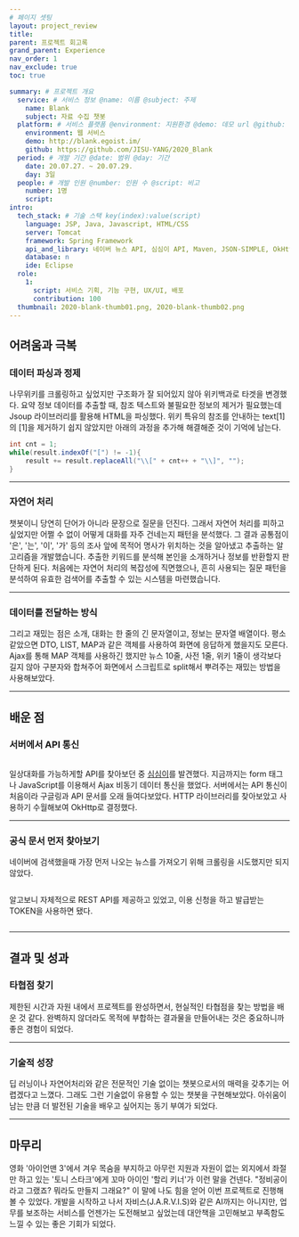 ```yaml
---
# 페이지 셋팅
layout: project_review
title: 
parent: 프로젝트 회고록
grand_parent: Experience
nav_order: 1
nav_exclude: true
toc: true

summary: # 프로젝트 개요
  service: # 서비스 정보 @name: 이름 @subject: 주제
    name: Blank
    subject: 자료 수집 챗봇
  platform: # 서비스 플랫폼 @environment: 지원환경 @demo: 데모 url @github: 깃헙 url, @value: default -> n
    environment: 웹 서비스
    demo: http://blank.egoist.im/
    github: https://github.com/JISU-YANG/2020_Blank
  period: # 개발 기간 @date: 범위 @day: 기간
    date: 20.07.27. ~ 20.07.29.
    day: 3일
  people: # 개발 인원 @number: 인원 수 @script: 비고
    number: 1명
    script: 
intro:
  tech_stack: # 기술 스택 key(index):value(script)
    language: JSP, Java, Javascript, HTML/CSS
    server: Tomcat
    framework: Spring Framework
    api_and_library: 네이버 뉴스 API, 심심이 API, Maven, JSON-SIMPLE, OkHttp, Jsoup
    database: n
    ide: Eclipse
  role:
    1:
      script: 서비스 기획, 기능 구현, UX/UI, 배포
      contribution: 100
  thumbnail: 2020-blank-thumb01.png, 2020-blank-thumb02.png
---
```

## 어려움과 극복
### 데이터 파싱과 정제
나무위키를 크롤링하고 싶었지만 구조화가 잘 되어있지 않아 위키백과로 타겟을 변경했다.
요약 정보 데이터를 추출할 때, 참조 텍스트와 불필요한 정보의 제거가 필요했는데 Jsoup 라이브러리를 활용해 HTML을 파싱했다.
위키 특유의 참조를 안내하는 text\[1]의 \[1]을 제거하기 쉽지 않았지만 아래의 과정을 추가해 해결해준 것이 기억에 남는다.

```java
int cnt = 1;
while(result.indexOf("[") != -1){
    result += result.replaceAll("\\[" + cnt++ + "\\]", "");
}
```

---

### 자연어 처리
챗봇이니 당연히 단어가 아니라 문장으로 질문을 던진다. 그래서 자연어 처리를 피하고 싶었지만 어쩔 수 없이 어떻게 대화를 자주 건네는지 패턴을 분석했다.
그 결과 공통점이 '은', '는', '이', '가' 등의 조사 앞에 목적어 명사가 위치하는 것을 알아냈고 추출하는 알고리즘을 개발했습니다. 
추출한 키워드를 분석해 본인을 소개하거나 정보를 반환할지 판단하게 된다.
처음에는 자연어 처리의 복잡성에 직면했으나, 흔히 사용되는 질문 패턴을 분석하여 유효한 검색어를 추출할 수 있는 시스템을 마련했습니다.

---

### 데이터를 전달하는 방식
그리고 재밌는 점은 소개, 대화는 한 줄의 긴 문자열이고, 정보는 문자열 배열이다. 
평소같았으면 DTO, LIST, MAP과 같은 객체를 사용하여 화면에 응답하게 했을지도 모른다. 
Ajax를 통해 MAP 객체를 사용하긴 했지만 뉴스 10줄, 사전 1줄, 위키 1줄이 생각보다 길지 않아 구분자와 합쳐주어 화면에서 스크립트로 split해서 뿌려주는 재밌는 방법을 사용해보았다.

---

## 배운 점
### 서버에서 API 통신

<img class="cdn-img" id="2020-blank-image02.png">

일상대화를 가능하게할 API를 찾아보던 중 [심심이](https://workshop.simsimi.com/document)를 발견했다.
지금까지는 form 태그나 JavaScript를 이용해서 Ajax 비동기 데이터 통신을 했었다.
서버에서는 API 통신이 처음이라 구글링과 API 문서를 오래 들여다보았다.
HTTP 라이브러리를 찾아보았고 사용하기 수월해보여 OkHttp로 결정했다.

---

### 공식 문서 먼저 찾아보기
네이버에 검색했을때 가장 먼저 나오는 뉴스를 가져오기 위해 크롤링을 시도했지만 되지 않았다.

<img class="cdn-img" id="2020-blank-image04.png">

알고보니 자체적으로 REST API를 제공하고 있었고, 이용 신청을 하고 발급받는 TOKEN을 사용하면 됐다.

<img class="cdn-img" id="2020-blank-image05.png">

---

## 결과 및 성과
### 타협점 찾기
제한된 시간과 자원 내에서 프로젝트를 완성하면서, 현실적인 타협점을 찾는 방법을 배운 것 같다. 
완벽하지 않더라도 목적에 부합하는 결과물을 만들어내는 것은 중요하니까 좋은 경험이 되었다.

---

### 기술적 성장
딥 러닝이나 자연어처리와 같은 전문적인 기술 없이는 챗봇으로서의 매력을 갖추기는 어렵겠다고 느꼈다.
그래도 그런 기술없이 유용할 수 있는 챗봇을 구현해보았다. 아쉬움이 남는 만큼 더 발전된 기술을 배우고 싶어지는 동기 부여가 되었다.

---

## 마무리
영화 '아이언맨 3'에서 겨우 목숨을 부지하고 아무런 지원과 자원이 없는 외지에서 
좌절만 하고 있는 '토니 스타크'에게 꼬마 아이인 '할리 키너'가 이런 말을 건넨다. 
"정비공이라고 그랬죠? 뭐라도 만들지 그래요?"
이 말에 나도 힘을 얻어 이번 프로젝트로 진행해 볼 수 있었다.
개발을 시작하고 나서 자비스(J.A.R.V.I.S)와 같은 AI까지는 아니지만,
업무를 보조하는 서비스를 언젠가는 도전해보고 싶었는데 대안책을 고민해보고 부족함도 느낄 수 있는 좋은 기회가 되었다.
